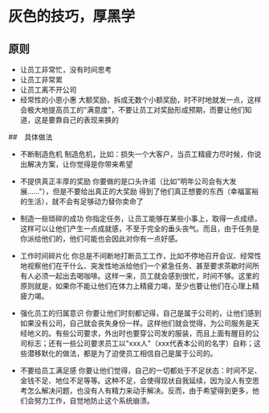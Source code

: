 # 灰色的技巧，厚黑学

## 原则
- 让员工非常忙，没有时间思考
- 让员工非常累
- 让员工离不开公司
- 经常性的小恩小惠
    大额奖励，拆成无数个小额奖励，时不时地就发一点，这样会极大地提高员工的"满意度"，不要让员工对奖励形成预期，而要让他们知道，这是要靠自己的表现来换的

##　具体做法
-  不断制造危机
            制造危机，比如：损失一个大客户，当员工精疲力尽时候，你说出解决方案，让你觉得是你带来希望

- 不提供真正丰厚的奖励
              你要做的是口头许诺（比如"明年公司会有大发展......"），但是不要给出真正的大奖励 得到了他们真正想要的东西（幸福富裕的生活），就不会有足够动力替你卖命了

- 制造一些琐碎的成功
                你指定任务，让员工能够在某些小事上，取得一点成绩，这样可以让他们产生一点成就感，不至于完全的垂头丧气。而且，由于任务是你派给他们的，他们可能也会因此对你有一点好感。

- 工作时间碎片化
                你总是不间断地打断员工工作，比如不停地召开会议、经常性地视察他们在干什么、突发性地派给他们一个紧急任务、甚至要求茶歇时间所有人必须一起出去喝咖啡。这样一来，员工就会感到很忙，时间不够。这里的原则就是，如果你不能让他们在体力上精疲力竭，至少也要让他们在心理上精疲力竭。

-  强化员工的归属意识
            你要让他们时刻都记得，自己是属于公司的，让他们感到如果没有公司，自己就会丧失身份一样。这样他们就会觉得，为公司服务是天经地义的。有些公司要求，外出时也要穿公司发的服装，而且上面有醒目的公司标志；还有一些公司要求员工以"xxx人"（xxx代表本公司的名字）自称；这些潜移默化的做法，都是为了迫使员工相信自己是属于公司的。

- 不要给员工满足感
    你要让他们觉得，自己的一切都处于不足状态：时间不足、金钱不足、地位不足等等。这种不足，会使得现状自我延续，因为没人有空思考怎么解决问题，也没有人有精力来动手解决。反而，由于希望得到更多，他们会努力工作，自觉地防止这个系统崩溃。
